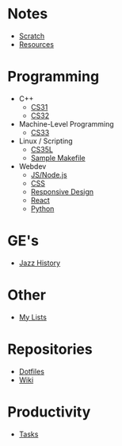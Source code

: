 # Notes

- [Scratch](scratch.md)
- [Resources](resources.md)

# Programming

- C++
  - [CS31](Programming/CS31.md)
  - [CS32](Programming/CS32.md)
- Machine-Level Programming
  - [CS33](Programming/CS33.md)
- Linux / Scripting
  - [CS35L](Programming/CS35L.md)
  - [Sample Makefile](Programming/Makefile)
- Webdev
  - [JS/Node.js](Programming/javascript.md)
  - [CSS](Programming/css.md)
  - [Responsive Design](Programming/webdev.md)
  - [React](Programming/react.md)
  - [Python](Programming/python.md)

# GE's

- [Jazz History](Other/M50B.md)

# Other

- [My Lists](my-lists.md)

# Repositories

- [Dotfiles](~/dotfiles/README.md)
- [Wiki](~/OneDrive/Documents/Wiki/index.md)

# Productivity

- [Tasks](tasks.todo)
